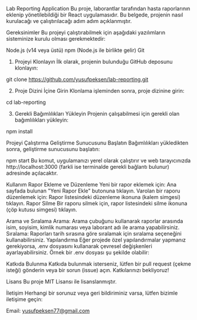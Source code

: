 Lab Reporting Application
Bu proje, laborantlar tarafından hasta raporlarının eklenip yönetilebildiği bir React uygulamasıdır. Bu belgede, projenin nasıl kurulacağı ve çalıştırılacağı adım adım açıklanmıştır.

Gereksinimler
Bu projeyi çalıştırabilmek için aşağıdaki yazılımların sisteminize kurulu olması gerekmektedir:

Node.js (v14 veya üstü)
npm (Node.js ile birlikte gelir)
Git


1. Projeyi Klonlayın
İlk olarak, projenin bulunduğu GitHub deposunu klonlayın:

git clone https://github.com/yusufpeksen/lab-reporting.git

2. Proje Dizini İçine Girin
Klonlama işleminden sonra, proje dizinine girin:

cd lab-reporting

3. Gerekli Bağımlılıkları Yükleyin
Projenin çalışabilmesi için gerekli olan bağımlılıkları yükleyin:


npm install

Projeyi Çalıştırma
Geliştirme Sunucusunu Başlatın
Bağımlılıkları yükledikten sonra, geliştirme sunucusunu başlatın:

npm start
Bu komut, uygulamanızı yerel olarak çalıştırır ve web tarayıcınızda http://localhost:3000 (farkli ise terminalde gerekli bağlantı bulunur) adresinde açılacaktır.

Kullanım
Rapor Ekleme ve Düzenleme
Yeni bir rapor eklemek için: Ana sayfada bulunan "Yeni Rapor Ekle" butonuna tıklayın.
Varolan bir raporu düzenlemek için: Rapor listesindeki düzenleme ikonuna (kalem simgesi) tıklayın.
Rapor Silme
Bir raporu silmek için, rapor listesindeki silme ikonuna (çöp kutusu simgesi) tıklayın.

Arama ve Sıralama
Arama: Arama çubuğunu kullanarak raporlar arasında isim, soyisim, kimlik numarası veya laborant adı ile arama yapabilirsiniz.
Sıralama: Raporları tarih sırasına göre sıralamak için sıralama seçeneğini kullanabilirsiniz.
Yapılandırma
Eğer projede özel yapılandırmalar yapmanız gerekiyorsa, .env dosyasını kullanarak çevresel değişkenleri ayarlayabilirsiniz. Örnek bir .env dosyası şu şekilde olabilir:


Katkıda Bulunma
Katkıda bulunmak isterseniz, lütfen bir pull request (çekme isteği) gönderin veya bir sorun (issue) açın. Katkılarınızı bekliyoruz!

Lisans
Bu proje MIT Lisansı ile lisanslanmıştır.

İletişim
Herhangi bir sorunuz veya geri bildiriminiz varsa, lütfen bizimle iletişime geçin:

Email: yusufpeksen77@gmail.com